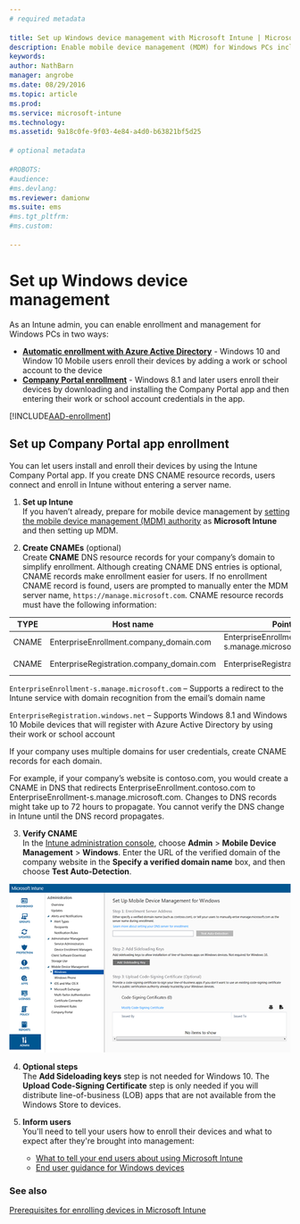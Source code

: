 ```yaml
---
# required metadata

title: Set up Windows device management with Microsoft Intune | Microsoft Intune
description: Enable mobile device management (MDM) for Windows PCs including Windows 10 devices with Microsoft Intune.
keywords:
author: NathBarn
manager: angrobe
ms.date: 08/29/2016
ms.topic: article
ms.prod:
ms.service: microsoft-intune
ms.technology:
ms.assetid: 9a18c0fe-9f03-4e84-a4d0-b63821bf5d25

# optional metadata

#ROBOTS:
#audience:
#ms.devlang:
ms.reviewer: damionw
ms.suite: ems
#ms.tgt_pltfrm:
#ms.custom:

---
```


# Set up Windows device management

As an Intune admin, you can enable enrollment and management for Windows PCs in two ways:

- **[Automatic enrollment with Azure Active Directory](#azure-active-directory-enrollment)** -  Windows 10 and Window 10 Mobile users enroll their devices by adding a work or school account to the device
- **[Company Portal enrollment](#company-portal-app-enrollment)** - Windows 8.1 and later users enroll their devices by downloading and installing the Company Portal app and then entering their work or school account credentials in the app.

[!INCLUDE[AAD-enrollment](../includes/win10-automatic-enrollment-aad.md)]

## Set up Company Portal app enrollment
You can let users install and enroll their devices by using the Intune Company Portal app. If you create DNS CNAME resource records,  users connect and enroll in Intune without entering a server name.

1. **Set up Intune**<br>
If you haven’t already, prepare for mobile device management by  [setting the mobile device management (MDM) authority](prerequisites-for-enrollment.md#set-mobile-device-management-authority) as **Microsoft Intune** and then setting up MDM.

2. **Create CNAMEs** (optional)<br>Create **CNAME** DNS resource records for your company’s domain to simplify enrollment. Although creating CNAME DNS entries is optional, CNAME records make enrollment easier for users. If no enrollment CNAME record is found, users are prompted to manually enter the MDM server name, `https://manage.microsoft.com`. CNAME resource records must have the following information:

  |TYPE|Host name|Points to|TTL|
  |--------|-------------|-------------|-------|
  |CNAME|EnterpriseEnrollment.company_domain.com|EnterpriseEnrollment-s.manage.microsoft.com |1 Hour|
  |CNAME|EnterpriseRegistration.company_domain.com|EnterpriseRegistration.windows.net|1 Hour|

  `EnterpriseEnrollment-s.manage.microsoft.com` – Supports a redirect to the Intune service with domain recognition from the email’s domain name

  `EnterpriseRegistration.windows.net` – Supports Windows 8.1 and Windows 10 Mobile devices that will register with Azure Active Directory by using their work or school account

  If your company uses multiple domains for user credentials, create CNAME records for each domain.

  For example, if your company’s website is contoso.com, you would create a CNAME in DNS that redirects EnterpriseEnrollment.contoso.com to EnterpriseEnrollment-s.manage.microsoft.com. Changes to DNS records might take up to 72 hours to propagate. You cannot verify the DNS change in Intune until the DNS record propagates.

3.  **Verify CNAME**<br>In the [Intune administration console](http://manage.microsoft.com), choose **Admin** &gt; **Mobile Device Management** &gt; **Windows**. Enter the URL of the verified domain of the company website in the **Specify a verified domain name** box, and then choose **Test Auto-Detection**.

  ![Windows device management dialog box](../media/enroll-intune-winenr.png)

4.  **Optional steps**<br>The **Add Sideloading keys** step is not needed for Windows 10. The **Upload Code-Signing Certificate** step is only needed if you will distribute line-of-business (LOB) apps that are not available from the Windows Store to devices.

6.  **Inform users**<br>You'll need to tell your users how to enroll their devices and what to expect after they're brought into management:
      - [What to tell your end users about using Microsoft Intune](what-to-tell-your-end-users-about-using-microsoft-intune.md)
      - [End user guidance for Windows devices](../enduser/using-your-windows-device-with-intune.md)

### See also
[Prerequisites for enrolling devices in Microsoft Intune](prerequisites-for-enrollment.md)
